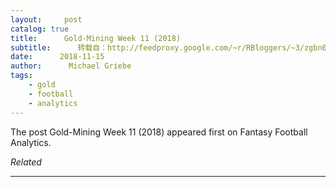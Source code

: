 ```yaml
---
layout:     post
catalog: true
title:      Gold-Mining Week 11 (2018)
subtitle:      转载自：http://feedproxy.google.com/~r/RBloggers/~3/zgbn0eJwZAM/
date:      2018-11-15
author:      Michael Griebe
tags:
    - gold
    - football
    - analytics
---
```


The post Gold-Mining Week 11 (2018) appeared first on Fantasy Football Analytics.


*Related*








---

